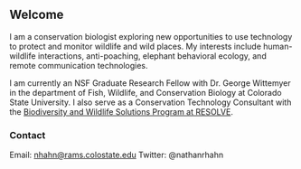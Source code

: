 ## Welcome

I am a conservation biologist exploring new opportunities to use technology to protect and monitor wildlife and wild places. My interests include human-wildlife interactions, anti-poaching, elephant behavioral ecology, and remote communication technologies. 

I am currently an NSF Graduate Research Fellow with Dr. George Wittemyer in the department of Fish, Wildlife, and Conservation Biology at Colorado State University. I also serve as a Conservation Technology Consultant with the [Biodiversity and Wildlife Solutions Program at RESOLVE](resolv.org/site-BiodiversityWildlifeSolutions/). 


### Contact

Email: nhahn@rams.colostate.edu
Twitter: @nathanrhahn

